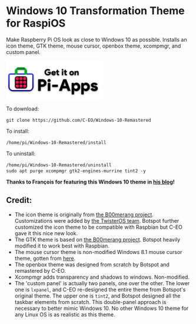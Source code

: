 # Windows 10 Transformation Theme for RaspiOS
Make Raspberry Pi OS look as close to Windows 10 as possible.
Installs an icon theme, GTK theme, mouse cursor, openbox theme, xcompmgr, and custom panel.

[![badge](https://github.com/Botspot/pi-apps/blob/master/icons/badge.png?raw=true)](https://github.com/Botspot/pi-apps)

To download:

    git clone https://github.com/C-EO/Windows-10-Remastered
    
To install:
    
    /home/pi/Windows-10-Remastered/install

To uninstall:

    /home/pi/Windows-10-Remastered/uninstall
    sudo apt purge xcompmgr gtk2-engines-murrine tint2 -y
**Thanks to François for featuring this Windows 10 theme in [his blog](https://www.framboise314.fr/raspberry-pi-os-avec-un-look-de-windows-10/)!**
## Credit:
- The icon theme is originally from [the B00merang project](https://github.com/B00merang-Artwork/Windows-10). Customizations were added by [the TwisterOS team](https://twisteros.com/). Botspot further customized the icon theme to be compatible with Raspbian but C-EO gave it this nice new look.
- The GTK theme is based on [the B00merang project](https://github.com/B00merang-Project/Windows-10). Botspot heavily modified it to work best with Raspbian.
- The mouse cursor theme is non-modified Windows 8.1 mouse cursor theme, gotten from [here](https://www.gnome-look.org/p/1084938/).
- The openbox theme was designed from scratch by Botspot and remastered by C-EO.
- Xcompmgr adds transparency and shadows to windows. Non-modified.
- The 'custom panel' is actually two panels, one over the other. The lower one is `lxpanel`, and C-EO re-designed the entire theme from Botspot's original theme. The upper one is `tint2`, and Botspot designed all the taskbar elements from scratch. This double-panel approach is necessary to  better mimic Windows 10. No other Windows 10 theme for any Linux OS is as realistic as this theme.
